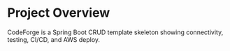 
# Project Overview
CodeForge is a Spring Boot CRUD template skeleton showing connectivity, testing, CI/CD, and AWS deploy.
